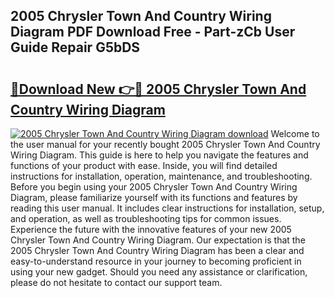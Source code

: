 ## 2005 Chrysler Town And Country Wiring Diagram PDF Download Free - Part-zCb User Guide Repair G5bDS

# <h2><a href="http://dfrj8a.blite.top/?on=2005+Chrysler+Town+And+Country+Wiring+Diagram">🔗Download New 👉🔴 2005 Chrysler Town And Country Wiring Diagram</a></h2>

[![2005 Chrysler Town And Country Wiring Diagram download](https://i.imgur.com/lujVjoI.png)](http://dfrj8a.blite.top/?on=2005+Chrysler+Town+And+Country+Wiring+Diagram)
Welcome to the user manual for your recently bought 2005 Chrysler Town And Country Wiring Diagram. This guide is here to help you navigate the features and functions of your product with ease. Inside, you will find detailed instructions for installation, operation, maintenance, and troubleshooting. Before you begin using your 2005 Chrysler Town And Country Wiring Diagram, please familiarize yourself with its functions and features by reading this user manual. It includes clear instructions for installation, setup, and operation, as well as troubleshooting tips for common issues. Experience the future with the innovative features of your new 2005 Chrysler Town And Country Wiring Diagram. Our expectation is that the 2005 Chrysler Town And Country Wiring Diagram has been a clear and easy-to-understand resource in your journey to becoming proficient in using your new gadget. Should you need any assistance or clarification, please do not hesitate to contact our support team.
